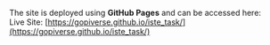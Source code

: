 The site is deployed using **GitHub Pages** and can be accessed here:  
Live Site: [https://gopiverse.github.io/iste_task/](https://gopiverse.github.io/iste_task/)
